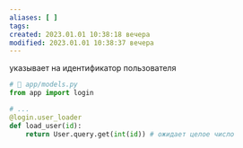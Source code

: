 ```yaml
---
aliases: [ ]
tags:
created: 2023.01.01 10:38:18 вечера
modified: 2023.01.01 10:38:37 вечера
---
```


указывает на идентификатор пользователя

```python
# 📁 app/models.py
from app import login

# ...
@login.user_loader
def load_user(id):
    return User.query.get(int(id)) # ожидает целое число
```
